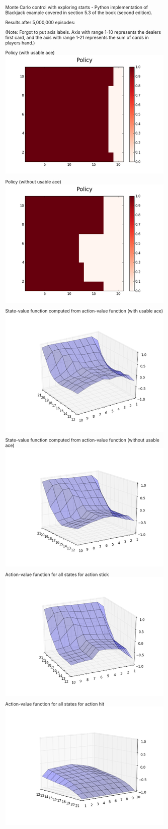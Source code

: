 Monte Carlo control with exploring starts - Python implementation of Blackjack example covered in section 5.3 of the book (second edition).


Results after 5,000,000 episodes:

(Note: Forgot to put axis labels. Axis with range 1-10 represents the dealers first card, and the axis with range 1-21 represents the sum of cards in players hand.)

Policy (with usable ace)
![image](policy_usable_ace.png)

Policy (without usable ace)
![image](policy_no_usable_ace.png)

State-value function computed from action-value function (with usable ace)
![image](state_value_usable_ace.png)

State-value function computed from action-value function (without usable ace)
![image](state_value_no_usable_ace.png)

Action-value function for all states for action stick
![image](action_value_for_action_stick_with_no_usable_ace.png)

Action-value function for all states for action hit
![image](action_value_for_action_hit_with_no_usable_ace.png)
